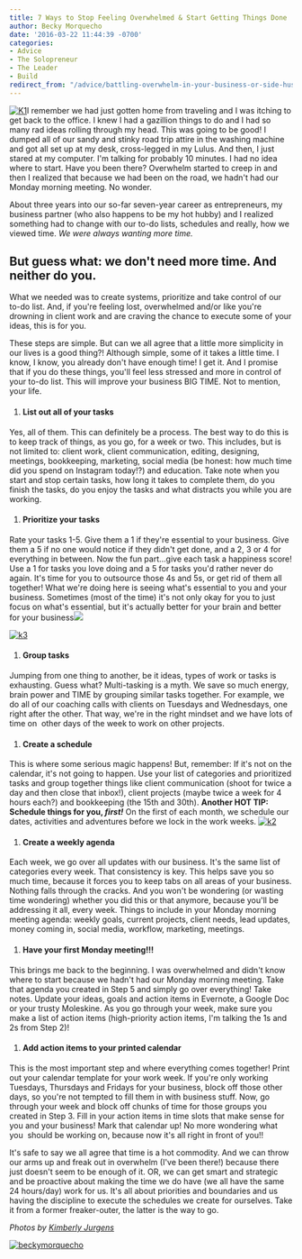 ```yaml
---
title: 7 Ways to Stop Feeling Overwhelmed & Start Getting Things Done
author: Becky Morquecho
date: '2016-03-22 11:44:39 -0700'
categories:
- Advice
- The Solopreneur
- The Leader
- Build
redirect_from: "/advice/battling-overwhelm-in-your-business-or-side-hustle-or-life-this-post-is-for-you/"
---
```


[![K1](http://yellowconference.com/wp-content/uploads/2016/03/K1.jpg)](http://yellowconference.com/wp-content/uploads/2016/03/K1.jpg)I remember we had just gotten home from traveling and I was itching to get back to the office. I knew I had a gazillion things to do and I had so many rad ideas rolling through my head. This was going to be good! I dumped all of our sandy and stinky road trip attire in the washing machine and got all set up at my desk, cross-legged in my Lulus. And then, I just stared at my computer. I'm talking for probably 10 minutes. I had no idea where to start. Have you been there? Overwhelm started to creep in and then I realized that because we had been on the road, we hadn't had our Monday morning meeting. No wonder.

About three years into our so-far seven-year career as entrepreneurs, my business partner (who also happens to be my hot hubby) and I realized something had to change with our to-do lists, schedules and really, how we viewed time. _We were always wanting more time._

## But guess what: we don't need more time. And neither do you.

What we needed was to create systems, prioritize and take control of our to-do list. And, if you're feeling lost, overwhelmed and/or like you're drowning in client work and are craving the chance to execute some of your ideas, this is for you.

These steps are simple. But can we all agree that a little more simplicity in our lives is a good thing?! Although simple, some of it takes a little time. I know, I know, you already don't have enough time! I get it. And I promise that if you do these things, you'll feel less stressed and more in control of your to-do list. This will improve your business BIG TIME. Not to mention, your life.

1.  #### **List out all of your tasks**

Yes, all of them. This can definitely be a process. The best way to do this is to keep track of things, as you go, for a week or two. This includes, but is not limited to: client work, client communication, editing, designing, meetings, bookkeeping, marketing, social media (be honest: how much time did you spend on Instagram today!?) and education. Take note when you start and stop certain tasks, how long it takes to complete them, do you finish the tasks, do you enjoy the tasks and what distracts you while you are working.

1.  #### **Prioritize your tasks**

Rate your tasks 1-5\. Give them a 1 if they're essential to your business. Give them a 5 if no one would notice if they didn't get done, and a 2, 3 or 4 for everything in between. Now the fun part…give each task a happiness score! Use a 1 for tasks you love doing and a 5 for tasks you'd rather never do again. It's time for you to outsource those 4s and 5s, or get rid of them all together! What we're doing here is seeing what's essential to you and your business. Sometimes (most of the time) it's not only okay for you to just focus on what's essential, but it's actually better for your brain and better for your business![  
](http://yellowconference.com/wp-content/uploads/2016/03/k3.jpg)

[![k3](http://yellowconference.com/wp-content/uploads/2016/03/k3.jpg)](http://yellowconference.com/wp-content/uploads/2016/03/k3.jpg)

1.  #### **Group tasks**

Jumping from one thing to another, be it ideas, types of work or tasks is exhausting. Guess what? Multi-tasking is a myth. We save so much energy, brain power and TIME by grouping similar tasks together. For example, we do all of our coaching calls with clients on Tuesdays and Wednesdays, one right after the other. That way, we're in the right mindset and we have lots of time on  other days of the week to work on other projects.

1.  #### **Create a schedule**

This is where some serious magic happens! But, remember: If it's not on the calendar, it's not going to happen. Use your list of categories and prioritized tasks and group together things like client communication (shoot for twice a day and then close that inbox!), client projects (maybe twice a week for 4 hours each?) and bookkeeping (the 15th and 30th). **Another HOT TIP:** **Schedule things for you, _first!_** On the first of each month, we schedule our dates, activities and adventures before we lock in the work weeks. [![k2](http://yellowconference.com/wp-content/uploads/2016/03/k2.jpg)](http://yellowconference.com/wp-content/uploads/2016/03/k2.jpg)

1.  #### **Create a weekly agenda**

Each week, we go over all updates with our business. It's the same list of categories every week. That consistency is key. This helps save you so much time, because it forces you to keep tabs on all areas of your business. Nothing falls through the cracks. And you won't be wondering (or wasting time wondering) whether you did this or that anymore, because you'll be addressing it all, every week. Things to include in your Monday morning meeting agenda: weekly goals, current projects, client needs, lead updates, money coming in, social media, workflow, marketing, meetings.

1.  #### **Have your first Monday meeting!!!**

This brings me back to the beginning. I was overwhelmed and didn't know where to start because we hadn't had our Monday morning meeting. Take that agenda you created in Step 5 and simply go over everything! Take notes. Update your ideas, goals and action items in Evernote, a Google Doc or your trusty Moleskine. As you go through your week, make sure you make a list of action items (high-priority action items, I'm talking the 1s and 2s from Step 2)!

1.  #### **Add action items to your printed calendar**

This is the most important step and where everything comes together! Print out your calendar template for your work week. If you're only working Tuesdays, Thursdays and Fridays for your business, block off those other days, so you're not tempted to fill them in with business stuff. Now, go through your week and block off chunks of time for those groups you created in Step 3\. Fill in your action items in time slots that make sense for you and your business! Mark that calendar up! No more wondering what you  should be working on, because now it's all right in front of you!!

It's safe to say we all agree that time is a hot commodity. And we can throw our arms up and freak out in overwhelm (I've been there!) because there just doesn't seem to be enough of it. OR, we can get smart and strategic and be proactive about making the time we do have (we all have the same 24 hours/day) work for us. It's all about priorities and boundaries and us having the discipline to execute the schedules we create for ourselves. Take it from a former freaker-outer, the latter is the way to go.

_Photos by [Kimberly Jurgens](http://eclecticstateofmind.com/)_

[![beckymorquecho](http://yellowconference.com/wp-content/uploads/2016/03/beckymorquecho.jpg)](http://idealustlife.com/)
